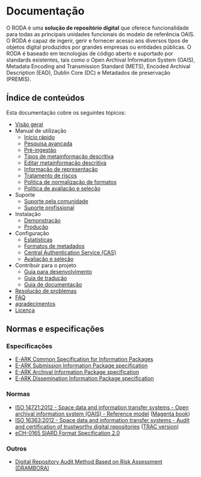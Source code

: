 # Documentação

O RODA é uma **solução de repositório digital** que oferece funcionalidade para todas as principais unidades funcionais do modelo de referência OAIS. O RODA é capaz de ingerir, gerir e fornecer acesso aos diversos tipos de objetos digital produzidos por grandes empresas ou entidades públicas. O RODA é baseado em tecnologias de código aberto e suportado por standards existentes, tais como o Open Archival Information System (OAIS), Metadata Encoding and Transmission Standard (METS), Encoded Archival Description (EAD), Dublin Core (DC) e Metadados de preservação (PREMIS).

## Índice de conteúdos

Esta documentação cobre os seguintes tópicos:

- [Visão geral](Overview_pt_PT.md)
- Manual de utilização
  - [Início rápido](Quickstart.md)
  - [Pesquisa avançada](Advanced_Search_pt_PT.md)
  - [Pré-ingestão](Pre_Ingest_pt_PT.md)
  - [Tipos de metainformação descritiva](Descriptive_Metadata_Types.md)
  - [Editar metainformação descritiva](EditDescriptiveMetadata.md)
  - [Informação de representação](Representation_Information.md)
  - [Tratamento de riscos](Risk_Assessment.md)
  - [Politica de normalização de formatos](Format_Normalization_Policy.md)
  - [Política de avaliação e seleção](Disposal_Policies.md)
- Suporte
  - [Suporte pela comunidade](Community_Support.md)
  - [Suporte profissional](Professional_Support.md)
- Instalação
  - [Demonstração](Installation_Testing_Environments.md)
  - [Produção](Installation_Production_Environments.md)
- Configuração
  - [Estatísticas](Statistics_pt_PT.md)
  - [Formatos de metadados](Metadata_Formats.md)
  - [Central Authentication Service (CAS)](Central_Authentication_Service.md)
  - [Avaliação e seleção](Disposal.md)
- Contribuir para o projeto
  - [Guia para desenvolvimento](Developers_Guide.md)
  - [Guia de tradução](Translation_Guide.md)
  - [Guia de documentação](Documentation_Guide_pt_PT.md)
- [Resolução de problemas](Troubleshooting.md)
- [FAQ](FAQ_pt_PT.md)
- [agradecimentos](Acknowledgements.md)
- [Licença](License.md)


## Normas e especificações

### Especificações

* [E-ARK Common Specification for Information Packages](http://www.dilcis.eu/specifications/common-specification)
* [E-ARK Submission Information Package specification](http://www.dilcis.eu/specifications/sip)
* [E-ARK Archival Information Package specification](http://www.dilcis.eu/specifications/aip)
* [E-ARK Dissemination Information Package specification](http://www.dilcis.eu/specifications/dip)

### Normas

* [ISO 14721:2012 - Space data and information transfer systems - Open archival information system (OAIS) - Reference model](http://www.iso.org/iso/catalogue_detail.htm?csnumber=57284) ([Magenta book](http://public.ccsds.org/publications/archive/650x0m2.pdf))
* [ISO 16363:2012 - Space data and information transfer systems - Audit and certification of trustworthy digital repositories](http://www.iso.org/iso/catalogue_detail.htm?csnumber=56510) ([TRAC version](https://www.crl.edu/sites/default/files/d6/attachments/pages/trac_0.pdf))
* [eCH-0165 SIARD Format Specification 2.0](https://www.ech.ch/vechweb/page?p=dossier&documentNumber=eCH-0165&documentVersion=2.0)

### Outros

* [Digital Repository Audit Method Based on Risk Assessment (DRAMBORA)](http://www.repositoryaudit.eu/download/)
